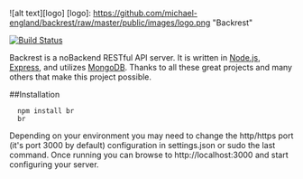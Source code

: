 ![alt text][logo]
[logo]: https://github.com/michael-england/backrest/raw/master/public/images/logo.png "Backrest"

[![Build Status](https://travis-ci.org/michael-england/backrest.svg?branch=master)](https://travis-ci.org/michael-england/backrest)

Backrest is a noBackend RESTful API server.  It is written in [Node.js](http://nodejs.org/), [Express](http://expressjs.com/), and utilizes [MongoDB](http://www.mongodb.org/).  Thanks to all these great projects and many others that make this project possible.

##Installation
```
  npm install br
  br
```
Depending on your environment you may need to change the http/https port (it's port 3000 by default) configuration in settings.json or sudo the last command.  Once running you can browse to http://localhost:3000 and start configuring your server.
